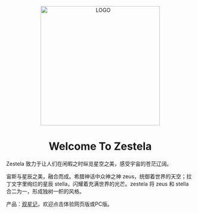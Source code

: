 <div align="center">
  <a href="https://zestela.co/" target="_blank">
    <img alt="LOGO" width="320src="./zestela-logo.png"/>
  </a>
</div>
<div align="center">
  <h1>Welcome To Zestela</h1>
</div>

Zestela 致力于让人们在闲暇之时纵览星空之美，感受宇宙的苍茫辽阔。

宙斯与星辰之美，融合而成。希腊神话中众神之神 zeus，统御着世界的天空；拉丁文字里绚烂的星辰 stella，闪耀着充满世界的光芒。zestela 将 zeus 和 stella 合二为一，形成独树一帜的风格。

产品：[观星记](https://zestela.co/starte/)，欢迎点击体验网页版或PC版。
